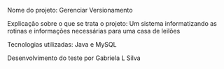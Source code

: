 Nome do projeto:
Gerenciar Versionamento


Explicação sobre o que se trata o projeto:
Um sistema informatizando as rotinas e informações necessárias para uma casa de leilões

Tecnologias utilizadas: 
Java e MySQL

Desenvolvimento do teste por Gabriela L Silva
